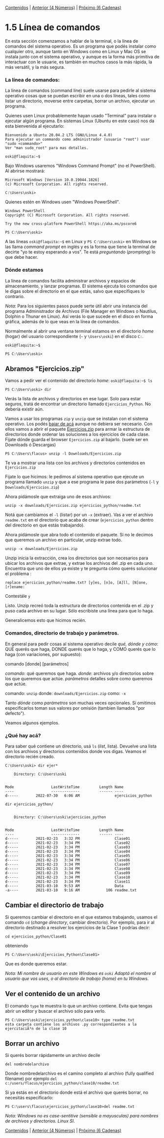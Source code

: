 [Contenidos](../Contenidos.md) \| [Anterior (4 Números)](04_Numeros.md) \| [Próximo (6 Cadenas)](06_Strings.md)

# 1.5 Línea de comandos

En esta sección comenzamos a hablar de la terminal, o la línea de comandos del sistema operativo. Es un programa que podés instalar como cualquier otro, aunque tanto en Windows como en Linux y Mac OS se instala junto con el sistema operativo, y aunque es la forma más primitiva de interactuar con le usuarie, es también en muchos casos la más rápida, la más versátil, y la más segura.


### La línea de comandos:


La línea de comandos (command line) suele usarse para pedirle al sistema operativo cosas que se puedan escribir en una o dos líneas, tales como listar un directorio, moverse entre carpetas, borrar un archivo, ejecutar un programa.

Quienes usen Linux probablemente hayan usado "Terminal" para instalar o ejecutar algún programa. En sistemas Linux (Ubuntu en este caso) nos da esta bienvenida al ejecutarlo:
```
Bienvenido a Ubuntu 20.04.2 LTS (GNU/Linux 4.4.0)
Para ejecutar un commando como administrador (usuario "root") usar "sudo <commando>"
Ver "man sudo_root" para mas detalles.

oski@flaquita:~$
```

Bajo Windows usaremos "Windows Command Prompt" (no el PowerShell). Al abrirse mostrará: 
```
Microsoft Windows [Version 10.0.19044.1826]
(c) Microsoft Corporation. All rights reserved.

C:\Users\oski>
```

Quienes estén en Windows usen "Windows PowerShell".
```
Windows PowerShell
Copyright (C) Microsoft Corporation. All rights reserved.

Try the new cross-platform PowerShell https://aka.ms/pscore6

PS C:\Users\oski>
```

A las líneas  `oski@flaquita:~$`  en Linux y  `PS C:\Users\oski>`  en Windows se las llama _command prompt_ en inglés y es la forma que tiene la terminal de decirte "yo te estoy esperando a vos". Te está _preguntando_ (_prompting_) lo que debe hacer. 


### Dónde estamos

La línea de comandos facilita administrar archivos y espacios de almacenamiento, y lanzar programas. El sistema ejecuta los comandos que le digas sobre el directorio en el que estás, salvo que especifiques lo contrario.

_Nota_: Para los siguientes pasos puede serte útil abrir una instancia del programa Administrador de Archivos (File Manager en Windows o Nautilus, Dolphin o Thunar en Linux). Así verás lo que sucede en el disco en forma gráfica, además de lo que veas en la línea de comandos.

Normalmente al abrir una ventana terminal estamos en el directorio _home_ (hogar) del usuario correspondiente (`~` y `\Users\oski`) en el disco `C:`.

`oski@flaquita:~$`

`PS C:\Users\oski>`


## Abramos "Ejercicios.zip"

Vamos a pedir ver el contenido del directorio _home_:
`oski@flaquita:~$ ls`

`PS C:\Users\oski> dir`

Verás la lista de archivos y directorios en ese lugar. Solo para estar seguros, tratá de encontrar un directorio llamado `Ejercicios_Python`. No debería existir aún. 

Vamos a usar los programas `zip` y `unzip` que se instalan con el sistema operativo. Los podés [bajar de acá](http://infozip.sourceforge.net/) aunque no debiera ser necesario. Con ellos vamos a abrir el paquete [Ejercicios.zip](../Ejercicios.zip) para armar la estructura de directorios donde ordenar las soluciones a los ejercicios de cada clase. Fijate dónde guarda el browser `Ejercicios.zip` al bajarlo. (suele ser en Downloads ó Descargas)

`PS C:\Users\flacus> unzip -l Downloads/Ejercicios.zip`

Te va a mostrar una lista con los archivos y directorios contenidos en `Ejercicios.zip` 

Fijate lo que hicimos: le pedimos al sistema operativo que ejecute un programa llamado `unzip` y que a ese programa le pase dos parámetros (`-l`  y  `Downloads/Ejercicios.zip`)

Ahora pidámosle que extraiga uno de esos archivos:

`unzip -x downloads/Ejercicios.zip ejercicios_python/readme.txt`

Notá que cambiamos el `-l` (listar) por un `-x` (extraer).
Vas a ver el archivo `readme.txt` en el directorio que acaba de crear (`ejercicios_python` dentro del directorio en que estás trabajando).

Ahora pidámosle que abra todo el contenido el paquete. Si no le decimos que queremos un archivo en particular, unzip extrae todo.

`unzip -x downloads/Ejercicios.zip`

Unzip inicia la extracción, crea los directorios que son necesarios para ubicar los archivos que extrae, y extrae los archivos del .zip en cada uno.  Encuentra que uno de ellos ya existe y te pregunta cómo querés solucionar el problema :

`replace ejercicios_python/readme.txt? [y]es, [n]o, [A]ll, [N]one, [r]ename:`

Contestále `y`

Listo. Unzip recreó toda la estructura de directorios contenida en el .zip y puso cada archivo en su lugar. Sólo escribiste una línea para que lo haga.

Generalicemos esto que hicimos recién.


### Comandos, directorio de trabajo y parámetros.

En general para pedir cosas al sistema operativo decile *qué, dónde y cómo*: QUE querés que haga, DONDE querés que lo haga, y COMO querés que lo haga (con variaciones, por supuesto):

comando [donde] [parámetros]

_comando_: qué queremos que haga.
_donde_: archivos y/o directorios sobre los que queremos que actúe.
_parámetros_ detalles sobre como queremos que actúe.

comando: `unzip`
donde: `downloads/Ejercicios.zip`
como: `-x`

Tanto _dónde_ como _parámetros_ son muchas veces opcionales. Si omitimos especificarlos toman sus valores por omisión (tambien llamados "por defecto"). 

Veamos algunos ejemplos.


### ¿Qué hay acá? 
Para saber qué contiene un directorio, usá `ls` (_list_, lista). Devuelve una lista con los archivos y directorios contenidos donde vos digas. Veamos el directorio recién creado.

```code
C:\Users\oski> dir ejer*

    Directory: C:\Users\oski


Mode                 LastWriteTime         Length Name
----                 -------------         ------ ----
d-----        2022-07-30   6:06 AM                ejercicios_python
```

```code
dir ejercicios_python/


    Directory: C:\Users\oski\ejercicios_python


Mode                 LastWriteTime         Length Name
----                 -------------         ------ ----
d-----        2021-02-23   3:32 PM                Clase01
d-----        2021-02-23   3:34 PM                Clase02
d-----        2021-02-23   3:34 PM                Clase03
d-----        2021-02-23   3:34 PM                Clase04
d-----        2021-02-23   3:34 PM                Clase05
d-----        2021-02-23   3:34 PM                Clase06
d-----        2021-02-23   3:34 PM                Clase07
d-----        2021-02-23   3:34 PM                Clase08
d-----        2021-02-23   3:34 PM                Clase09
d-----        2021-02-23   3:34 PM                Clase10
d-----        2021-02-23   3:34 PM                Clase11
d-----        2021-03-10   9:53 AM                Data
-a----        2021-03-10   9:16 AM            106 readme.txt

```


## Cambiar el directorio de trabajo

Si queremos cambiar el directorio en el que estamos trabajando, usamos el comando `cd` (_change directory_, cambiar directorio). Por ejemplo, para ir al directorio destinado a resolver los ejercicios de la Clase 1 podrías decir:

```
cd ejercicios_python/Clase01
```

obteniendo

`PS C:\Users\oski\Ejercicios_Python\Clase01>`

Que es donde queremos estar.

_Nota: Mi nombre de usuario en este Windows es `oski` Adaptá el nombre al usuario que vos uses, o al directorio de trabajo (home) en tu Windows._


## Ver el contenido de un archivo
El comando `type` te muestra lo que un archivo contiene. Evita que tengas abrir un editor y buscar el archivo sólo para verlo.

```
PS C:\Users\oski\ejercicios_python\clase10> type readme.txt
esta carpeta contiene los archivos .py correspondientes a la ejercitaciÃ³n de la clase 10
```


## Borrar un archivo
Si querés borrar rápidamente un archivo decile
```
del nombredelarchivo
```

Donde nombredelarchivo es el camino completo al archivo (fully qualified filename) por ejemplo `del c:/users/flacus/ejercicios_python/clase10/readme.txt`

Si ya estás en el directorio donde está el archivo que querés borrar, no necesitás especificarlo:

```
PS C:\users\flacus\ejercicios_python\clase10>del readme.txt
``` 

_Nota: Windows no es case-sentitive (sensible a mayusculas) para nombres de archivos y directorios. Linux SI_.







[Contenidos](../Contenidos.md) \| [Anterior (4 Números)](04_Numeros.md) \| [Próximo (6 Cadenas)](06_Strings.md)

